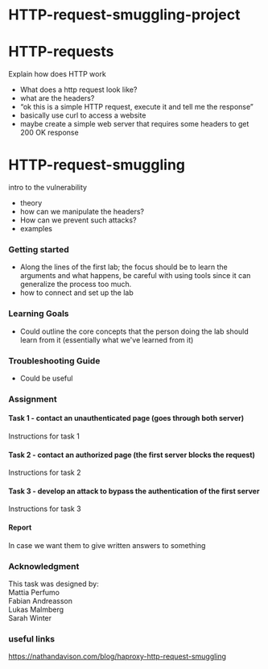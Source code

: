 # HTTP-request-smuggling-project

# HTTP-requests
Explain how does HTTP work
* What does a http request look like?
* what are the headers?
* “ok this is a simple HTTP request, execute it and tell me the response”
* basically use curl to access a website
* maybe create a simple web server that requires some headers to get 200 OK response


# HTTP-request-smuggling
intro to the vulnerability
* theory
* how can we manipulate the headers?
* How can we prevent such attacks?
* examples


### Getting started
* Along the lines of the first lab; the focus should be to learn the arguments and what happens, be careful with using tools since it can generalize the process too much.
* how to connect and set up the lab

### Learning Goals
* Could outline the core concepts that the person doing the lab should learn from it (essentially what we've learned from it)

### Troubleshooting Guide
* Could be useful

### Assignment

#### Task 1 - contact an unauthenticated page (goes through both server)
Instructions for task 1

#### Task 2 - contact an authorized page (the first server blocks the request)
Instructions for task 2

#### Task 3 - develop an attack to bypass the authentication of the first server
Instructions for task 3


#### Report
In case we want them to give written answers to something

### Acknowledgment
This task was designed by:         <br>
Mattia Perfumo                     <br>
Fabian Andreasson                  <br>
Lukas Malmberg                     <br>
Sarah Winter                       <br>


### useful links

https://nathandavison.com/blog/haproxy-http-request-smuggling